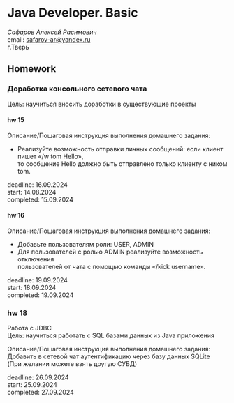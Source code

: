 # Java Developer. Basic

_Сафаров Алексей Расимович_  
email: <safarov-ar@yandex.ru>  
г.Тверь

## Homework

### Доработка консольного сетевого чата

Цель: научиться вносить доработки в существующие проекты

#### hw 15
Описание/Пошаговая инструкция выполнения домашнего задания:

- Реализуйте возможность отправки личных сообщений: если клиент пишет «/w tom Hello»,  
  то сообщение Hello должно быть отправлено только клиенту с ником tom.

deadline: 16.09.2024  
start: 14.08.2024  
completed: 15.09.2024

#### hw 16  
Описание/Пошаговая инструкция выполнения домашнего задания:
- Добавьте пользователям роли: USER, ADMIN
- Для пользователей с ролью ADMIN реализуйте возможность отключения  
 пользователей от чата с помощью команды «/kick username».  

deadline: 19.09.2024  
start: 18.09.2024   
completed: 19.09.2024

### hw 18
Работа с JDBC  
Цель:
научиться работать с SQL базами данных из Java приложения  

Описание/Пошаговая инструкция выполнения домашнего задания:  
Добавить в сетевой чат аутентификацию через базу данных SQLite  
(При желании можете взять другую СУБД)  

deadline: 26.09.2024  
start: 25.09.2024   
completed: 27.09.2024  